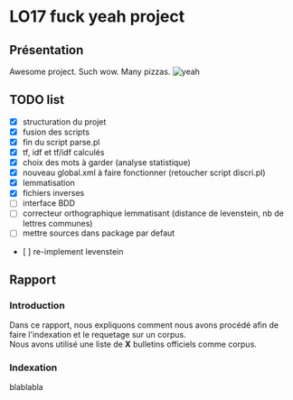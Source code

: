 # LO17 fuck yeah project

## Présentation
Awesome project. Such wow. Many pizzas.
![yeah](http://i.giphy.com/wWdA3Z9n3qWMU.gif)

## TODO list
- [x] structuration du projet
- [x] fusion des scripts
- [x] fin du script parse.pl
- [x] tf, idf et tf/idf calculés
- [x] choix des mots à garder (analyse statistique)
- [x] nouveau global.xml à faire fonctionner (retoucher script discri.pl)
- [x] lemmatisation
- [x] fichiers inverses
- [ ] interface BDD
- [ ] correcteur orthographique lemmatisant (distance de levenstein, nb de lettres communes)
- [ ] mettre sources dans package par defaut
- [ ] re-implement levenstein

## Rapport

### Introduction

Dans ce rapport, nous expliquons comment nous avons procédé afin de faire l'indexation et le requetage sur un corpus.  
Nous avons utilisé une liste de **X** bulletins officiels comme corpus.

### Indexation

blablabla


